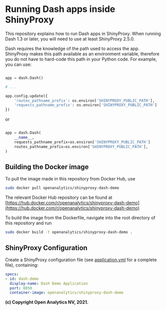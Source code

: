 # Running Dash apps inside ShinyProxy

This repository explains how to run Dash apps in ShinyProxy. When running Dash 1.3 or later, you will need to use at least ShinyProxy 2.5.0.

Dash requires the knowledge of the path used to access the app. ShinyProxy makes this path available as an environment variable, therefore you do not have to hard-code this path in your Python code.
For example, you can use:

```python

app = dash.Dash()

# ...

app.config.update({
    'routes_pathname_prefix': os.environ['SHINYPROXY_PUBLIC_PATH'],
    'requests_pathname_prefix': os.environ['SHINYPROXY_PUBLIC_PATH']
})

```

or

```python

app = dash.Dash(
    __name__,
    requests_pathname_prefix=os.environ['SHINYPROXY_PUBLIC_PATH']
    routes_pathname_prefix=os.environ['SHINYPROXY_PUBLIC_PATH'],
)
```

## Building the Docker image

To pull the image made in this repository from Docker Hub, use

```bash
sudo docker pull openanalytics/shinyproxy-dash-demo
```

The relevant Docker Hub repository can be found at [https://hub.docker.com/r/openanalytics/shinyproxy-dash-demo](https://hub.docker.com/r/openanalytics/shinyproxy-dash-demo)

To build the image from the Dockerfile, navigate into the root directory of this repository and run

```bash
sudo docker build -t openanalytics/shinyproxy-dash-demo .
```

## ShinyProxy Configuration

Create a ShinyProxy configuration file (see [application.yml](application.yml)
for a complete file), containing:

```yaml
specs:
- id: dash-demo
  display-name: Dash Demo Application
  port: 8050
  container-image: openanalytics/shinyproxy-dash-demo
```

**(c) Copyright Open Analytics NV, 2021.**
